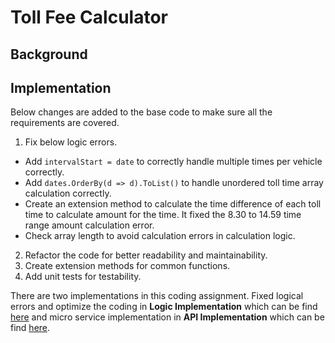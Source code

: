# Toll Fee Calculator

## Background

## Implementation

Below changes are added to the base code to make sure all the requirements are covered.

1. Fix below logic errors.
- Add ```intervalStart = date``` to correctly handle multiple times per vehicle correctly.
- Add ```dates.OrderBy(d => d).ToList()``` to handle unordered toll time array calculation correctly.
- Create an extension method to calculate the time difference of each toll time to calculate amount for the time. It fixed the 8.30 to 14.59 time range amount calculation error.
- Check array length to avoid calculation errors in calculation logic.
2. Refactor the code for better readability and maintainability.
3. Create extension methods for common functions.
4. Add unit tests for testability.

There are two implementations in this coding assignment. Fixed logical errors and optimize the coding in **Logic Implementation** which can be find [here](Code-Refactor/Logic-Implementation) and micro service implementation in **API Implementation** which can be find [here](Code-Refactor/API-Implementation).
